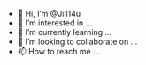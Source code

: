 - 👋 Hi, I’m @Jill14u
- 👀 I’m interested in ...
- 🌱 I’m currently learning ...
- 💞️ I’m looking to collaborate on ...
- 📫 How to reach me ...

<!---
Jill14u/Jill14u is a ✨ special ✨ repository because its `README.md` (this file) appears on your GitHub profile.
You can click the Preview link to take a look at your changes.
--->
